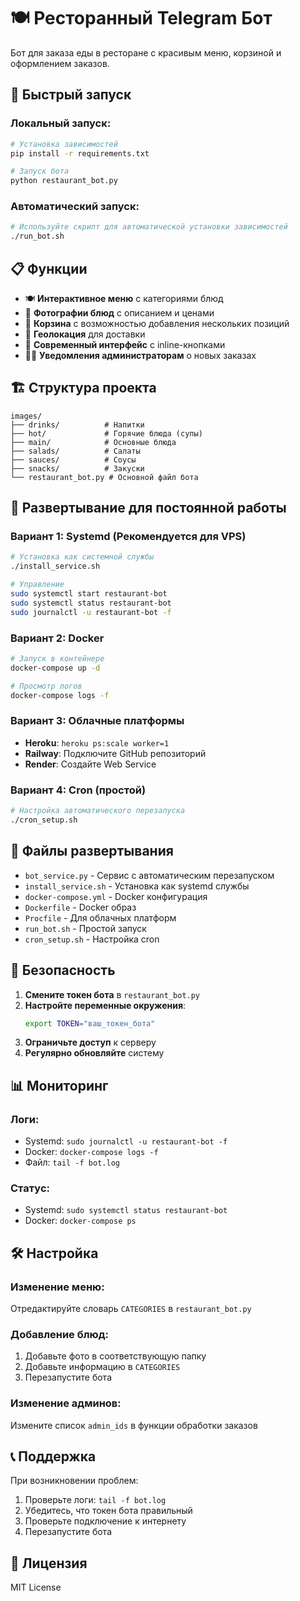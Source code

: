 # 🍽️ Ресторанный Telegram Бот

Бот для заказа еды в ресторане с красивым меню, корзиной и оформлением заказов.

## 🚀 Быстрый запуск

### Локальный запуск:
```bash
# Установка зависимостей
pip install -r requirements.txt

# Запуск бота
python restaurant_bot.py
```

### Автоматический запуск:
```bash
# Используйте скрипт для автоматической установки зависимостей
./run_bot.sh
```

## 📋 Функции

- 🍽️ **Интерактивное меню** с категориями блюд
- 📸 **Фотографии блюд** с описанием и ценами
- 🛒 **Корзина** с возможностью добавления нескольких позиций
- 📍 **Геолокация** для доставки
- 📱 **Современный интерфейс** с inline-кнопками
- 👨‍💼 **Уведомления администраторам** о новых заказах

## 🏗️ Структура проекта

```
images/
├── drinks/          # Напитки
├── hot/             # Горячие блюда (супы)
├── main/            # Основные блюда
├── salads/          # Салаты
├── sauces/          # Соусы
├── snacks/          # Закуски
└── restaurant_bot.py # Основной файл бота
```

## 🔧 Развертывание для постоянной работы

### Вариант 1: Systemd (Рекомендуется для VPS)

```bash
# Установка как системной службы
./install_service.sh

# Управление
sudo systemctl start restaurant-bot
sudo systemctl status restaurant-bot
sudo journalctl -u restaurant-bot -f
```

### Вариант 2: Docker

```bash
# Запуск в контейнере
docker-compose up -d

# Просмотр логов
docker-compose logs -f
```

### Вариант 3: Облачные платформы

- **Heroku**: `heroku ps:scale worker=1`
- **Railway**: Подключите GitHub репозиторий
- **Render**: Создайте Web Service

### Вариант 4: Cron (простой)

```bash
# Настройка автоматического перезапуска
./cron_setup.sh
```

## 📁 Файлы развертывания

- `bot_service.py` - Сервис с автоматическим перезапуском
- `install_service.sh` - Установка как systemd службы
- `docker-compose.yml` - Docker конфигурация
- `Dockerfile` - Docker образ
- `Procfile` - Для облачных платформ
- `run_bot.sh` - Простой запуск
- `cron_setup.sh` - Настройка cron

## 🔐 Безопасность

1. **Смените токен бота** в `restaurant_bot.py`
2. **Настройте переменные окружения**:
   ```bash
   export TOKEN="ваш_токен_бота"
   ```
3. **Ограничьте доступ** к серверу
4. **Регулярно обновляйте** систему

## 📊 Мониторинг

### Логи:
- Systemd: `sudo journalctl -u restaurant-bot -f`
- Docker: `docker-compose logs -f`
- Файл: `tail -f bot.log`

### Статус:
- Systemd: `sudo systemctl status restaurant-bot`
- Docker: `docker-compose ps`

## 🛠️ Настройка

### Изменение меню:
Отредактируйте словарь `CATEGORIES` в `restaurant_bot.py`

### Добавление блюд:
1. Добавьте фото в соответствующую папку
2. Добавьте информацию в `CATEGORIES`
3. Перезапустите бота

### Изменение админов:
Измените список `admin_ids` в функции обработки заказов

## 📞 Поддержка

При возникновении проблем:
1. Проверьте логи: `tail -f bot.log`
2. Убедитесь, что токен бота правильный
3. Проверьте подключение к интернету
4. Перезапустите бота

## 📄 Лицензия

MIT License 